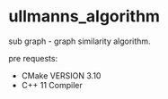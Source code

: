 # ullmanns_algorithm
sub graph - graph similarity algorithm.

pre requests: 
- CMake VERSION 3.10
- C++ 11 Compiler
